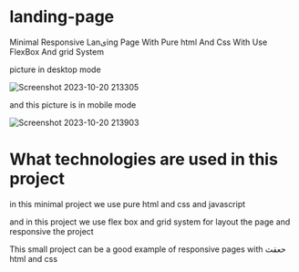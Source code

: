 # landing-page
Minimal Responsive Lanیing Page With Pure html And Css With Use FlexBox And grid System


picture in desktop mode

![Screenshot 2023-10-20 213305](https://github.com/narimant/landing-page/assets/25383365/0bc2f543-9a7b-4c33-bad5-238721c4c944)


and this picture is in mobile mode

![Screenshot 2023-10-20 213903](https://github.com/narimant/landing-page/assets/25383365/e9e12737-061f-4961-a9bb-4f88bb6a5be8)

<h1>What technologies are used in this project</h1>

<p>in this minimal project we use pure html and css and javascript</p>
<p>and in this project we use flex box and grid system for layout the page and responsive the project</p>
<p>This small project can be a good example of responsive pages with حعقث html and css</p>